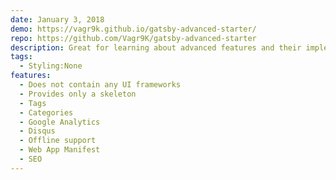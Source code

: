 ```yaml
---
date: January 3, 2018
demo: https://vagr9k.github.io/gatsby-advanced-starter/
repo: https://github.com/Vagr9K/gatsby-advanced-starter
description: Great for learning about advanced features and their implementations
tags:
  - Styling:None
features:
  - Does not contain any UI frameworks
  - Provides only a skeleton
  - Tags
  - Categories
  - Google Analytics
  - Disqus
  - Offline support
  - Web App Manifest
  - SEO
---
```

